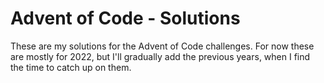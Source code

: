 # Advent of Code - Solutions

These are my solutions for the Advent of Code challenges. For now these are mostly for 2022, but I'll gradually add the previous years, when I find the time to catch up on them.